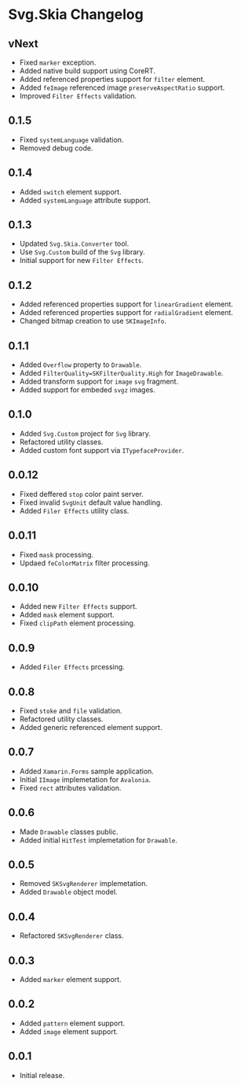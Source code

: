 # Svg.Skia Changelog

## vNext

* Fixed `marker` exception.
* Added native build support using CoreRT.
* Added referenced properties support for `filter` element.
* Added `feImage` referenced image `preserveAspectRatio` support.
* Improved `Filter Effects` validation.

## 0.1.5

* Fixed `systemLanguage` validation.
* Removed debug code.

## 0.1.4

* Added `switch` element support.
* Added `systemLanguage` attribute support.

## 0.1.3

* Updated `Svg.Skia.Converter` tool.
* Use `Svg.Custom` build of the `Svg` library.
* Initial support for new `Filter Effects`.

## 0.1.2

* Added referenced properties support for `linearGradient` element.
* Added referenced properties support for `radialGradient` element.
* Changed bitmap creation to use `SKImageInfo`.

## 0.1.1

* Added `Overflow` property to `Drawable`.
* Added `FilterQuality=SKFilterQuality.High` for `ImageDrawable`.
* Added transform support for `image` `svg` fragment.
* Added support for embeded `svgz` images.

## 0.1.0

* Added `Svg.Custom` project for `Svg` library.
* Refactored utility classes.
* Added custom font support via `ITypefaceProvider`.

## 0.0.12

* Fixed deffered `stop` color paint server.
* Fixed invalid `SvgUnit` default value handling.
* Added `Filer Effects` utility class.

## 0.0.11

* Fixed `mask` processing.
* Updaed `feColorMatrix` filter processing.

## 0.0.10

* Added new `Filter Effects` support.
* Added `mask` element support.
* Fixed `clipPath` element processing.

## 0.0.9

* Added `Filer Effects` prcessing.

## 0.0.8

* Fixed `stoke` and `file` validation.
* Refactored utility classes.
* Added generic referenced element support.

## 0.0.7

* Added `Xamarin.Forms` sample application.
* Initial `IImage` implemetation for `Avalonia`.
* Fixed `rect` attributes validation.

## 0.0.6

* Made `Drawable` classes public.
* Added initial `HitTest` implemetation for `Drawable`.

## 0.0.5

* Removed `SKSvgRenderer` implemetation.
* Added `Drawable` object model.

## 0.0.4

* Refactored `SKSvgRenderer` class.

## 0.0.3

* Added `marker` element support.

## 0.0.2

* Added `pattern` element support.
* Added `image` element support.

## 0.0.1

* Initial release.

